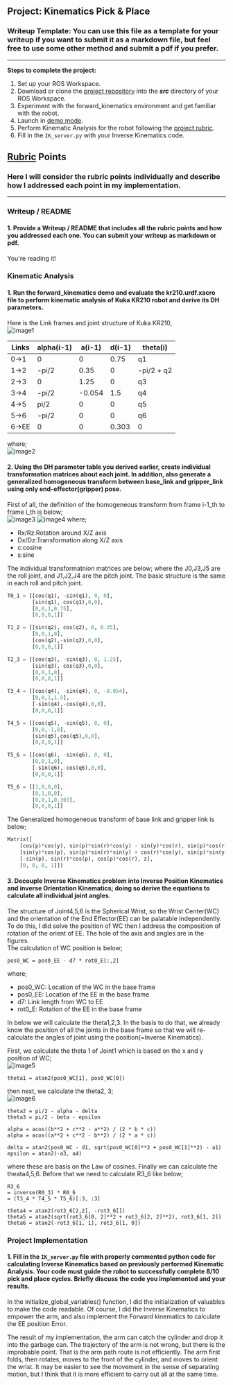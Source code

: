 ## Project: Kinematics Pick & Place
### Writeup Template: You can use this file as a template for your writeup if you want to submit it as a markdown file, but feel free to use some other method and submit a pdf if you prefer.

---


**Steps to complete the project:**  


1. Set up your ROS Workspace.
2. Download or clone the [project repository](https://github.com/udacity/RoboND-Kinematics-Project) into the ***src*** directory of your ROS Workspace.  
3. Experiment with the forward_kinematics environment and get familiar with the robot.
4. Launch in [demo mode](https://classroom.udacity.com/nanodegrees/nd209/parts/7b2fd2d7-e181-401e-977a-6158c77bf816/modules/8855de3f-2897-46c3-a805-628b5ecf045b/lessons/91d017b1-4493-4522-ad52-04a74a01094c/concepts/ae64bb91-e8c4-44c9-adbe-798e8f688193).
5. Perform Kinematic Analysis for the robot following the [project rubric](https://review.udacity.com/#!/rubrics/972/view).
6. Fill in the `IK_server.py` with your Inverse Kinematics code.


[//]: # (Image References)

## [Rubric](https://review.udacity.com/#!/rubrics/972/view) Points
### Here I will consider the rubric points individually and describe how I addressed each point in my implementation.  

---
### Writeup / README

#### 1. Provide a Writeup / README that includes all the rubric points and how you addressed each one.  You can submit your writeup as markdown or pdf.  

You're reading it!

### Kinematic Analysis
#### 1. Run the forward_kinematics demo and evaluate the kr210.urdf.xacro file to perform kinematic analysis of Kuka KR210 robot and derive its DH parameters.

Here is the Link frames and joint structure of Kuka KR210,  
![image1](./misc_images/writeup2.jpg)

Links | alpha(i-1) | a(i-1) | d(i-1) | theta(i)
--- | --- | --- | --- | ---
0->1 | 0 | 0 | 0.75 | q1
1->2 | -pi/2 | 0.35 | 0 | -pi/2 + q2
2->3 | 0 | 1.25 | 0 | q3
3->4 | -pi/2 | -0.054 | 1.5 | q4
4->5 | pi/2 | 0 | 0 | q5
5->6 | -pi/2 | 0 | 0 | q6
6->EE | 0 | 0 | 0.303 | 0
where;  
![image2](./misc_images/writeup3.jpg)

#### 2. Using the DH parameter table you derived earlier, create individual transformation matrices about each joint. In addition, also generate a generalized homogeneous transform between base_link and gripper_link using only end-effector(gripper) pose.
First of all, the definition of the homogeneous transform from frame i-1_th to frame i_th is below;  
![image3](./misc_images/writeup4.png)
![image4](./misc_images/writeup5.png)
where;
 * Rx/Rz:Rotation around X/Z axis
 * Dx/Dz:Transformation along X/Z axis
 * c:cosine
 * s:sine

The individual transformatnion matrices are below; where the J0,J3,J5 are the roll joint, and J1,J2,J4 are the pitch joint. The basic structure is the same in each roll and pitch joint.
```python
T0_1 = [[cos(q1), -sin(q1), 0, 0],
        [sin(q1), cos(q1),0,0],
        [0,0,1,0.75],
        [0,0,0,1]]

T1_2 = [[sin(q2), cos(q2), 0, 0.35],
        [0,0,1,0],
        [cos(q2),-sin(q2),0,0],
        [0,0,0,1]]

T2_3 = [[cos(q3), -sin(q3), 0, 1.25],
        [sin(q3), cos(q3),0,0],
        [0,0,1,0],
        [0,0,0,1]]

T3_4 = [[cos(q4), -sin(q4), 0, -0.054],
        [0,0,1,1.5],
        [-sin(q4),-cos(q4),0,0],
        [0,0,0,1]]

T4_5 = [[cos(q5), -sin(q5), 0, 0],
        [0,0,-1,0],
        [sin(q5),cos(q5),0,0],
        [0,0,0,1]]

T5_6 = [[cos(q6), -sin(q6), 0, 0],
        [0,0,1,0],
        [-sin(q6),-cos(q6),0,0],
        [0,0,0,1]]

T5_6 = [[1,0,0,0],
        [0,1,0,0],
        [0,0,1,0.303],
        [0,0,0,1]]

```

The Generalized homogeneous transform of base link and gripper link is below;
```python
Matrix([
    [cos(p)*cos(y), sin(p)*sin(r)*cos(y) - sin(y)*cos(r), sin(p)*cos(r)*cos(y) + sin(r)*sin(y), x],
    [sin(y)*cos(p), sin(p)*sin(r)*sin(y) + cos(r)*cos(y), sin(p)*sin(y)*cos(r) - sin(r)*cos(y), y],
    [-sin(p), sin(r)*cos(p), cos(p)*cos(r), z],
    [0, 0, 0, 1]])
```


#### 3. Decouple Inverse Kinematics problem into Inverse Position Kinematics and inverse Orientation Kinematics; doing so derive the equations to calculate all individual joint angles.

The structure of Joint4,5,6 is the Spherical Wrist, so the Wrist Center(WC) and the orientation of the End Effector(EE) can be palatable independently. To do this, I did solve the position of WC then I address the composition of rotation of the orient of EE. The hole of the axis and angles are in the figures.  
The calculation of WC position is below;
```
pos0_WC = pos0_EE - d7 * rot0_E[:,2]
```
where;
 * pos0_WC: Location of the WC in the base frame
 * pos0_EE: Location of the EE in the base frame
 * d7: Link length from WC to EE
 * rot0_E: Rotation of the EE in the base frame

In below we will calculate the theta1,2,3. In the basis to do that, we already know the position of all the joints in the base frame so that we will re-calculate the angles of joint using the position(=Inverse Kinematics).

First, we calculate the theta 1 of Joint1 which is based on the x and y position of WC;  
![image5](./misc_images/writeup7.jpg)
```
theta1 = atan2(pos0_WC[1], pos0_WC[0])
```
then next, we calculate the theta2, 3;  
![image6](./misc_images/writeup6.jpg)
```
theta2 = pi/2 - alpha - delta
theta3 = pi/2 - beta - epsilon

alpha = acos((b**2 + c**2 - a**2) / (2 * b * c))
alpha = acos((a**2 + c**2 - b**2) / (2 * a * c))

delta = atan2(pos0_WC - d1, sqrt(pos0_WC[0]**2 + pos0_WC[1]**2) - a1)
epsilon = atan2(-a3, a4)
```
where these are basis on the Law of cosines. Finally we can calculate the theata4,5,6. Before that we need to calculate R3_6 like below;
```
R3_6
= inverse(R0_3) * R0_6
= (T3_4 * T4_5 * T5_6)[:3, :3]

theta4 = atan2(rot3_6[2,2], -rot3_6[])
theta5 = atan2(sqrt(rot3_6[0, 2]**2 + rot3_6[2, 2]**2), rot3_6[1, 2])
theta6 = atan2(-rot3_6[1, 1], rot3_6[1, 0])
```

### Project Implementation

#### 1. Fill in the `IK_server.py` file with properly commented python code for calculating Inverse Kinematics based on previously performed Kinematic Analysis. Your code must guide the robot to successfully complete 8/10 pick and place cycles. Briefly discuss the code you implemented and your results.

In the initialize_global_variables() function, I did the initialization of valuables to make the code readable. Of course, I did the Inverse Kinematics to empower the arm, and also implement the Forward kinematics to calculate the EE position Error.

The result of my implementation, the arm can catch the cylinder and drop it into the garbage can. The trajectory of the arm is not wrong, but there is the improbable point. That is the arm path route is not efficiently. The arm first folds, then rotates, moves to the front of the cylinder, and moves to orient the wrist. It may be easier to see the movement in the sense of separating motion, but I think that it is more efficient to carry out all at the same time.
